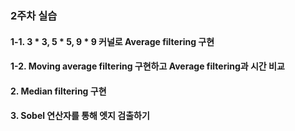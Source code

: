 ### 2주차 실습

#### 1-1. 3 * 3, 5 * 5, 9 * 9 커널로 Average filtering 구현
#### 1-2. Moving average filtering 구현하고 Average filtering과 시간 비교
#### 2. Median filtering 구현
#### 3. Sobel 연산자를 통해 엣지 검출하기
